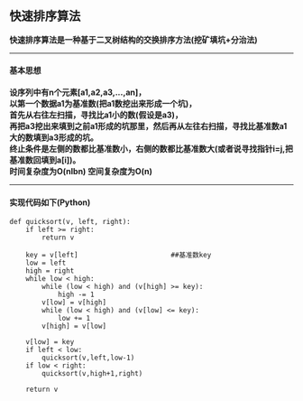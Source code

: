 ## 快速排序算法
**快速排序算法是一种基于二叉树结构的交换排序方法(挖矿填坑+分治法)**
<br>
***
#### 基本思想
**设序列中有n个元素[a1,a2,a3,...,an]，<br>以第一个数据a1为基准数(把a1数挖出来形成一个坑)，<br>首先从右往左扫描，寻找比a1小的数(假设是a3)，<br>再把a3挖出来填到之前a1形成的坑那里，然后再从左往右扫描，寻找比基准数a1大的数填到a3形成的坑。<br>终止条件是左侧的数都比基准数小，右侧的数都比基准数大(或者说寻找指针i=j,把基准数回填到a[i])。**
**<br>时间复杂度为O(nlbn) 空间复杂度为O(n)**
***
#### 实现代码如下(Python)
 
```
def quicksort(v, left, right):
    if left >= right:
        return v
    
    key = v[left]                       ##基准数key
    low = left
    high = right
    while low < high:
        while (low < high) and (v[high] >= key):
            high -= 1
        v[low] = v[high]
        while (low < high) and (v[low] <= key):
            low += 1
        v[high] = v[low]
        
    v[low] = key
    if left < low:
        quicksort(v,left,low-1)
    if low < right:
        quicksort(v,high+1,right)
    
    return v
```